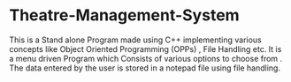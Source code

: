 # Theatre-Management-System

This is a Stand alone Program made using C++ implementing various concepts like Object Oriented Programming (OPPs) , File Handling etc.
It is a menu driven Program which Consists of various options to choose from . The data entered by the user is stored in a notepad file using file handling.
